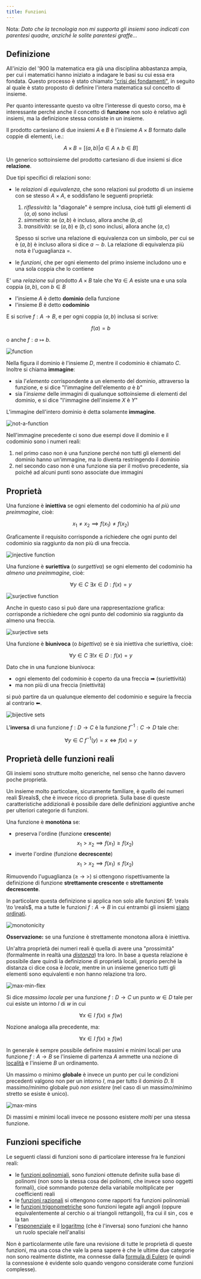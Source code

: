 ```yaml
---
title: Funzioni
---
```


<script>
	import Definition from "$lib/envs/Definition.svelte";
	import Img from "$lib/objs/Img.svelte";
</script>

Nota: _Dato che la tecnologia non mi supporta gli insiemi sono indicati con parentesi
quadre, anziché le solite parentesi graffe..._
<br>

## Definizione

All'inizio del '900 la matematica era già una disciplina abbastanza ampia, per
cui i matematici hanno iniziato a indagare le basi su cui essa era fondata.
Questo processo è stato chiamato ["crisi dei
fondamenti"](https://it.wikipedia.org/wiki/Crisi_dei_fondamenti_della_matematica),
in seguito al quale è stato proposto di definire l'intera matematica sul
concetto di insieme.

Per quanto interessante questo va oltre l'interesse di questo corso, ma
è interessante perché anche il concetto di **funzione** non solo è relativo agli
insiemi, ma la definizione stessa consiste in un insieme.

<Definition title="Prodotto Cartesiano">

Il prodotto cartesiano di due insiemi $A$ e $B$ è l'insieme $A \times B$ formato
dalle coppie di elementi, i.e.:

$$
A \times B = \left[ (a, b) | a \in A \land b \in B \right]
$$

</Definition>

Un generico sottoinsieme del prodotto cartesiano di due insiemi si dice
**relazione**.

Due tipi specifici di relazioni sono:

- le _relazioni di equivalenza_, che sono relazioni sul prodotto di un insieme
  con se stesso $A \times A$, e soddisfano le seguenti proprietà:

  1.  _riflessività_: la "diagonale" è sempre inclusa, cioè tutti gli elementi di
      $(a,a)$ sono inclusi
  2.  _simmetria_: se $(a,b)$ è incluso, allora anche $(b,a)$
  3.  _transitività_: se $(a,b)$ e $(b,c)$ sono inclusi, allora anche $(a,c)$

  Spesso si scrive una relazione di equivalenza con un simbolo, per cui se
  è $(a,b)$ è incluso allora si dice $a \sim b$. La relazione di equivalenza più
  nota è l'uguaglianza $=$.

- le _funzioni_, che per ogni elemento del primo insieme includono uno e una
  sola coppia che lo contiene

<Definition title="Funzione">

E' una _relazione_ sul prodotto $A \times B$ tale che $\forall a \in A$ esiste
una e una sola coppia $(a,b)$, con $b \in B$

- l'insieme $A$ è detto **dominio** della funzione
- l'insieme $B$ è detto **codominio**

E si scrive $f: A \to B$, e per ogni coppia $(a,b)$ inclusa si scrive:

$$
f(a) = b
$$

o anche $f: a \mapsto b$.

</Definition>

<Img alt="function" src="/2021-prepmath/function.png"/>

Nella figura il dominio è l'insieme $D$, mentre il codominio è chiamato $C$.
Inoltre si chiama **immagine**:

- sia l'_elemento_ corrispondente a un elemento del dominio, attraverso la
  funzione, e si dice "l'immagine dell'elemento $a$ è $b$"
- sia l'_insieme_ delle immagini di qualunque sottoinsieme di elementi del
  dominio, e si dice "l'immagine dell'insieme $X$ è $Y$"

L'immagine dell'intero dominio è detta solamente **immagine**.

<Img alt="not-a-function" src="/2021-prepmath/not-a-function.png"/>

Nell'immagine precedente ci sono due esempi dove il dominio e il codominio sono
i numeri reali:

1. nel primo caso non è una funzione perché non tutti gli elementi del dominio
   hanno un'immagine, ma lo diventa restringendo il dominio
2. nel secondo caso non è una funzione sia per il motivo precedente, sia poiché
   ad alcuni punti sono associate due immagini

## Proprietà

<Definition title="Iniettiva">

Una funzione è **iniettiva** se ogni elemento del codominio ha _al più una
preimmagine_, cioè:

$$
x_1 \neq x_2 \implies f(x_1) \neq f(x_2)
$$

</Definition>

Graficamente il requisito corrisponde a richiedere che ogni punto del codominio
sia raggiunto da non più di una freccia.

<Img alt="injective function" src="/2021-prepmath/injective.png"/>

<Definition title="Suriettiva">

Una funzione è **suriettiva** (o _surgettiva_) se ogni elemento del codominio ha
_almeno una preimmagine_, cioè:

$$
\forall y \in C ~ \exists x \in D : f(x) = y
$$

</Definition>

<Img alt="surjective function" src="/2021-prepmath/surjective.png"/>

Anche in questo caso si può dare una rappresentazione grafica: corrisponde
a richiedere che ogni punto del codominio sia raggiunto da almeno una freccia.

<Img alt="surjective sets" src="/2021-prepmath/surjective-set.png"/>

<Definition title="Biunivoca">

Una funzione è **biunivoca** (o _bigettiva_) se è sia iniettiva che suriettiva,
cioè:

$$
\forall y \in C ~ \exists ! x \in D : f(x) = y
$$

</Definition>

Dato che in una funzione biunivoca:

- ogni elemento del codominio è coperto da una freccia ➡ (suriettività)
- ma non più di una freccia (iniettività)

si può partire da un qualunque elemento del codominio e seguire la freccia al
contrario ⬅.

<Img alt="bijective sets" src="/2021-prepmath/bijective.png"/>

<Definition title="Funzione Inversa">

L'**inversa** di una funzione $f: D \to C$ è la funzione $f^{-1}: C \to D$ tale
che:

$$
\forall y \in C ~ f^{-1}(y) = x \iff f(x) = y
$$

</Definition>

## Proprietà delle funzioni reali

Gli insiemi sono strutture molto generiche, nel senso che hanno davvero poche
proprietà.

Un insieme molto particolare, sicuramente familiare, è quello dei numeri reali
$\reals$, che è invece ricco di proprietà.
Sulla base di queste caratteristiche addizionali è possibile dare delle
definizioni aggiuntive anche per ulteriori categorie di funzioni.

<Definition title="Monotònia">

Una funzione è **monotòna** se:

- preserva l'ordine (funzione **crescente**)
  $$
  x_1 > x_2 \implies f(x_1) \geq f(x_2)
  $$
- inverte l'ordine (funzione **decrescente**)
  $$
  x_1 > x_2 \implies f(x_1) \leq f(x_2)
  $$

Rimuovendo l'uguaglianza ($\geq ~\to~ >$) si ottengono
rispettivamente la definizione di funzione **strettamente crescente**
e **strettamente decrescente**.

</Definition>

In particolare questa definizione si applica non solo alle funzioni $f: \reals
\to \reals$, ma a tutte le funzioni $f: A \to B$ in cui entrambi gli insiemi
[siano ordinati](https://it.wikipedia.org/wiki/Relazione_d%27ordine).

<Img alt="monotonicity" src="/2021-prepmath/monotonic.png"/>

**Osservazione:** se una funzione è strettamente monotona allora è iniettiva.

Un'altra proprietà dei numeri reali è quella di avere una "prossimità"
(formalmente in realtà una
[_distanza_](https://it.wikipedia.org/wiki/Spazio_metrico)) tra loro.
In base a questa relazione è possibile dare quindi la definizione di proprietà
locali, proprio perché la distanza ci dice cosa è _locale_, mentre in un insieme
generico tutti gli elementi sono equivalenti e non hanno relazione tra loro.

<Img alt="max-min-flex" src="/2021-prepmath/maxmin.png"/>

<Definition title="Massimo locale">

Si dice _massimo locale_ per una funzione $f: D \to C$ un punto $w \in D$ tale
per cui esiste un intorno $I$ di $w$ in cui

$$
\forall x \in I ~ f(x) \leq f(w)
$$

</Definition>

<Definition title="Minimo locale">

Nozione analoga alla precedente, ma:

$$
\forall x \in I ~ f(x) \geq f(w)
$$

</Definition>

In generale è sempre possibile definire massimi e minimi locali per una funzione
$f: A \to B$ se l'insieme di partenza $A$ ammette una nozione di
[località](https://it.wikipedia.org/wiki/Spazio_topologico) e l'insieme $B$ un
ordinamento.

Un massimo o minimo **globale** è invece un punto per cui le condizioni
precedenti valgono non per un intorno $I$, ma per tutto il dominio $D$.
Il massimo/minimo globale può _non esistere_ (nel caso di un massimo/minimo
stretto se esiste è unico).

<Img alt="max-mins" src="/2021-prepmath/maxmins.png"/>

Di massimi e minimi locali invece ne possono esistere _molti_ per una stessa
funzione.

## Funzioni specifiche

Le seguenti classi di funzioni sono di particolare interesse fra le funzioni
reali:

- le [funzioni
  polinomiali](https://en.wikipedia.org/wiki/Polynomial#Polynomial_functions),
  sono funzioni ottenute definite sulla base di polinomi (non sono la stessa
  cosa dei polinomi, che invece sono oggetti formali), cioé sommando potenze
  della variabile moltiplicate per coefficienti reali
- le [funzioni razionali](https://en.wikipedia.org/wiki/Rational_function) si
  ottengono come rapporti fra funzioni polinomiali
- le [funzioni
  trigonometriche](https://en.wikipedia.org/wiki/Trigonometric_functions) sono
  funzioni legate agli angoli (oppure equivalentemente al cerchio o ai triangoli
  rettangoli), fra cui il $\sin$, $\cos$ e la $\tan$
- l'[esponenziale](https://en.wikipedia.org/wiki/Exponential_function) e il
  [logaritmo](https://en.wikipedia.org/wiki/Logarithm) (che è l'inversa) sono
  funzioni che hanno un ruolo speciale nell'analisi

Non è particolarmente utile fare una revisione di tutte le proprietà di queste
funzioni, ma una cosa che vale la pena sapere è che le ultime due categorie non
sono realmente distinte, ma connesse dalla [formula di
Eulero](https://en.wikipedia.org/wiki/Euler%27s_formula) (e quindi la
connessione è evidente solo quando vengono considerate come funzioni complesse).

<!-- vim: set spelllang=it: -->
